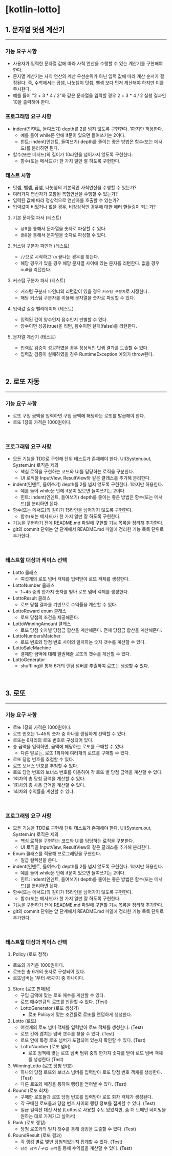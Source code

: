 # [kotlin-lotto]

## 1. 문자열 덧셈 계산기

---

### 기능 요구 사항
- 사용자가 입력한 문자열 값에 따라 사칙 연산을 수행할 수 있는 계산기를 구현해야 한다.
- 문자열 계산기는 사칙 연산의 계산 우선순위가 아닌 입력 값에 따라 계산 순서가 결정된다. 즉, 수학에서는 곱셈, 나눗셈이 덧셈, 뺄셈 보다 먼저 계산해야 하지만 이를 무시한다.
- 예를 들어 "2 + 3 * 4 / 2"와 같은 문자열을 입력할 경우 2 + 3 * 4 / 2 실행 결과인 10을 출력해야 한다.

### 프로그래밍 요구 사항

- indent(인덴트, 들여쓰기) depth를 2를 넘지 않도록 구현한다. 1까지만 허용한다.
  - 예를 들어 while문 안에 if문이 있으면 들여쓰기는 2이다.
  - 힌트: indent(인덴트, 들여쓰기) depth를 줄이는 좋은 방법은 함수(또는 메서드)를 분리하면 된다.
- 함수(또는 메서드)의 길이가 10라인을 넘어가지 않도록 구현한다.
   - 함수(또는 메서드)가 한 가지 일만 잘 하도록 구현한다.

### 테스트 사항

- 덧셈, 뺄셈, 곱셈, 나눗셈의 기본적인 사칙연산을 수행할 수 있는가?
- 여러가지 연산자가 포함된 복합연산을 수행할 수 있는가?
- 입력된 값에 따라 정상적으로 연산자를 호출할 수 있는가?
- 입력값이 비었거나 없을 경우, 비정상적인 경우에 대한 에러 핸들링이 되는가?

1. 기본 문자열 파서 (테스트)
   - `심표`를 통해서 문자열을 숫자로 파싱할 수 있다.
   - `콜론`을 통해서 문자열을 숫자로 파싱할 수 있다.

2. 커스텀 구분자 파인더 (테스트)
   - `//`으로 시작하고 `\n` 끝나는 경우를 찾는다.
   - 해당 경우가 있을 경우 해당 문자열 사이에 있는 문자를 리턴한다. 없을 경우 null을 리턴한다.

3. 커스텀 구분자 파서 (테스트)
   - 커스텀 구분자 파인더의 리턴값이 있을 경우 `커스텀 구분자`로 지정한다.
   - 해당 커스텀 구분자를 이용해 문자열을 숫자로 파싱할 수 있다.

4. 입력값 검증 밸리데이터 (테스트)
   - 입력된 값이 양수인지 음수인지 판별할 수 있다.
   - 양수이면 성공(true)을 리턴, 음수이면 실패(false)를 리턴한다.

5. 문자열 계산기 (테스트)
   - 입력값 검증이 성공하였을 경우 정상적인 덧셈 결과를 도출할 수 있다.
   - 입력값 검증이 실패하였을 경우 RuntimeException 예외가 throw된다.
   

<br/>

## 2. 로또 자동

---

### 기능 요구 사항
- 로또 구입 금액을 입력하면 구입 금액에 해당하는 로또를 발급해야 한다.
- 로또 1장의 가격은 1000원이다.

<br/>

### 프로그래밍 요구 사항
- 모든 기능을 TDD로 구현해 단위 테스트가 존재해야 한다. UI(System.out, System.in) 로직은 제외
  - 핵심 로직을 구현하는 코드와 UI를 담당하는 로직을 구분한다.
  - UI 로직을 InputView, ResultView와 같은 클래스를 추가해 분리한다.
- indent(인덴트, 들여쓰기) depth를 2를 넘지 않도록 구현한다. 1까지만 허용한다.
  - 예를 들어 while문 안에 if문이 있으면 들여쓰기는 2이다.
  - 힌트: indent(인덴트, 들여쓰기) depth를 줄이는 좋은 방법은 함수(또는 메서드)를 분리하면 된다.
- 함수(또는 메서드)의 길이가 15라인을 넘어가지 않도록 구현한다.
  - 함수(또는 메서드)가 한 가지 일만 잘 하도록 구현한다.
- 기능을 구현하기 전에 README.md 파일에 구현할 기능 목록을 정리해 추가한다.
- git의 commit 단위는 앞 단계에서 README.md 파일에 정리한 기능 목록 단위로 추가한다.

<br/>

### 테스트할 대상과 케이스 선택

- Lotto 클래스
  - 여섯개의 로또 넘버 객체를 입력받아 로또 객체를 생성한다.
- LottoNumber 클래스
  - 1~45 중의 한가지 숫자를 받아 로또 넘버 객체를 생성한다.
- LottoResult 클래스
   - 로또 당첨 결과를 기반으로 수익률을 계산할 수 있다.
- LottoReward enum 클래스
  - 로또 당첨의 조건을 제공해준다.
- LottoWinningAmount 클래스
  - 로또 당첨 숫자별 당첨금 합산을 계산해준다. 전체 당첨금 합산을 계산해준다.
- LottoNumbersMatcher
   - 로또 번호와 당첨 번호 사이의 일치하는 숫자 갯수를 계산할 수 있다.
- LottoSaleMachine
   - 결제한 금액에 대해 발권해줄 로또의 갯수를 계산할 수 있다.
- LottoGenerator
   - shuffling을 통해 6개의 랜덤 넘버를 추출하여 로또는 생성할 수 있다. 



<br/>

## 3. 로또 

---

### 기능 요구 사항
- 로또 1장의 가격은 1000원이다.
- 로또 번호는 1~45의 숫자 중 하나를 랜덤하게 선택할 수 있다.
- 로또는 6자리의 로또 번호로 구성되어 있다.
- 총 금액을 입력하면, 금액에 헤당하는 로또를 구매할 수 있다. 
  - 다른 말로는, 로또 1회차에 여러개의 로또를 구매할 수 있다.
- 로또 당첨 번호를 추첨할 수 있다.
- 로또 보너스 번호를 추첨할 수 있다.
- 로또 당첨 번호와 보너스 번호를 이용하여 각 로또 별 당첨 금액을 계산할 수 있다.
- 1회차의 총 당첨 금액을 계산할 수 있다.
- 1회차의 총 사용 금액을 계산할 수 있다.
- 1회차의 수익률을 계산할 수 있다.



<br/>

### 프로그래밍 요구 사항
- 모든 기능을 TDD로 구현해 단위 테스트가 존재해야 한다. UI(System.out, System.in) 로직은 제외
  - 핵심 로직을 구현하는 코드와 UI를 담당하는 로직을 구분한다.
  - UI 로직을 InputView, ResultView와 같은 클래스를 추가해 분리한다.
- Enum 클래스를 적용해 프로그래밍을 구현한다.
  - 일급 컬렉션을 쓴다.
- indent(인덴트, 들여쓰기) depth를 2를 넘지 않도록 구현한다. 1까지만 허용한다.
    - 예를 들어 while문 안에 if문이 있으면 들여쓰기는 2이다.
    - 힌트: indent(인덴트, 들여쓰기) depth를 줄이는 좋은 방법은 함수(또는 메서드)를 분리하면 된다.
- 함수(또는 메서드)의 길이가 15라인을 넘어가지 않도록 구현한다.
    - 함수(또는 메서드)가 한 가지 일만 잘 하도록 구현한다.
- 기능을 구현하기 전에 README.md 파일에 구현할 기능 목록을 정리해 추가한다.
- git의 commit 단위는 앞 단계에서 README.md 파일에 정리한 기능 목록 단위로 추가한다.

<br/>

### 테스트할 대상과 케이스 선택

1. Policy (로또 정책)
  - 로또의 가격은 1000원이다.
  - 로또는 총 6개의 숫자로 구성되어 있다.
  - 로또넘버는 1부터 45까지 중 하나이다.
1. Store (로또 판매점)
   - 구입 금액에 맞는 로또 매수를 계산할 수 있다. 
   - 로또 매수만큼의 로또를 반환할 수 있다. (Test)
   - LottoGenerator (로또 생성기)
     - 로또 Policy에 맞는 조건들로 로또를 랜덤하게 생성한다.
2. Lotto (로또)
   - 여섯개의 로또 넘버 객체를 입력받아 로또 객체를 생성한다. (Test)
   - 로또 간에 겹치는 넘버 갯수를 찾을 수 있다. (Test)
   - 로또 안에 특정 로또 넘버가 포함되어 있는지 확인할 수 있다. (Test)
   - LottoNumber (로또 넘버)
     - 로또 정책에 맞는 로또 넘버 범위 중의 한가지 숫자를 받아 로또 넘버 객체를 생성한다 (Test)
3. WinningLotto (로또 당첨 번호)
   - 하나의 당첨 로또와 보너스 넘버를 입력받아 로또 당첨 번호 객체를 생성한다. (Test)
   - 다른 로또와 매칭을 통하여 랭킹을 얻어낼 수 있다. (Test)
4. Round (로또 회차)
   - 구매한 로또들과 로또 당첨 번호를 입력받아 로또 회차 객체가 생성된다. 
   - 각 구매한 로또들과 당첨 번호 사이의 랭킹 정보를 집계할 수 있다. (Test)
   - 일급 컬렉션 대신 사용 (Lottos로 사용할 수도 있었지만, 좀 더 도메인 네이밍을 원하는 대로 가져가고 싶어서)
5. Rank (로또 랭킹)
   - 당첨 로또와의 일치 갯수를 통해 랭킹을 도출할 수 있다. (Test)
6. RoundResult (로또 결과)
   - 각 랭킹 별로 몇번 당첨되었는지 집계할 수 있다. (Test)
   - `당첨 금액` / `구입 금액`을 통해 수익률을 계산할 수 있다. (Test)
